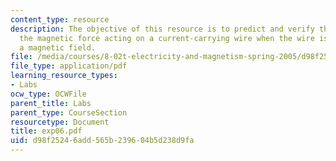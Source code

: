 ```yaml
---
content_type: resource
description: The objective of this resource is to predict and verify the nature of
  the magnetic force acting on a current-carrying wire when the wire is placed in
  a magnetic field.
file: /media/courses/8-02t-electricity-and-magnetism-spring-2005/d98f25246add565b239604b5d238d9fa_exp06.pdf
file_type: application/pdf
learning_resource_types:
- Labs
ocw_type: OCWFile
parent_title: Labs
parent_type: CourseSection
resourcetype: Document
title: exp06.pdf
uid: d98f2524-6add-565b-2396-04b5d238d9fa
---
```

